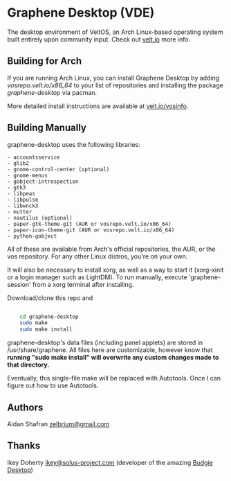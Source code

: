 Graphene Desktop (VDE)
==========

The desktop environment of VeltOS, an Arch Linux-based operating system
built entirely upon community input. Check out [velt.io](https://www.velt.io) more info.

Building for Arch
--------

If you are running Arch Linux, you can install Graphene Desktop by adding
*vosrepo.velt.io/x86_64* to your list of repositories and installing the
package *graphene-desktop* via pacman.

More detailed install instructions are available at [velt.io/vosinfo](https://velt.io/vosinfo/).

Building Manually
--------

graphene-desktop uses the following libraries:

    - accountsservice
    - glib2
    - gnome-control-center (optional)
    - gnome-menus
    - gobject-introspection
    - gtk3
    - libpeas
    - libpulse
    - libwnck3
    - mutter
    - nautilus (optional)
    - paper-gtk-theme-git (AUR or vosrepo.velt.io/x86_64)
    - paper-icon-theme-git (AUR or vosrepo.velt.io/x86_64)
    - python-gobject

All of these are available from Arch's official repositories, the AUR,
or the vos repository. For any other Linux distros, you're on your own.

It will also be necessary to install xorg, as well as a way to start
it (xorg-xinit or a login manager such as LightDM). To run manually,
execute 'graphene-session' from a xorg terminal after installing.

Download/clone this repo and

```bash

    cd graphene-desktop
    sudo make
    sudo make install
```

graphene-desktop's data files (including panel applets) are stored in /usr/share/graphene.
All files here are customizable, however know that **running "sudo make install"
will overwrite any custom changes made to that directory.**

Eventually, this single-file make will be replaced with Autotools. Once I can
figure out how to use Autotools.

Authors
--------

Aidan Shafran <zelbrium@gmail.com>

Thanks
--------

Ikey Doherty <ikey@solus-project.com> (developer of the amazing [Budgie Desktop](https://solus-project.com/budgie/))